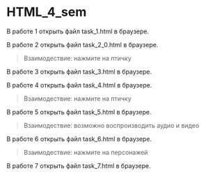 # HTML_4_sem
В работе 1 открыть файл task_1.html в браузере.

В работе 2 открыть файл task_2_0.html в браузере.

>Взаимодествие: нажмите на птичку

В работе 3 открыть файл task_3.html в браузере.

В работе 4 открыть файл task_4.html в браузере.

>Взаимодествие: нажмите на птичку

В работе 5 открыть файл task_5.html в браузере.

>Взаимодествие: возможно воспроизводить аудио и видео

В работе 6 открыть файл task_6.html в браузере.

>Взаимодествие: нажмите на персонажей

В работе 7 открыть файл task_7.html в браузере.
